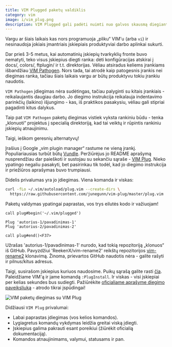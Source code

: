 ```yaml
---
title: VIM Plugged paketų valdiklis
category: vim
image: i/vim_plug.png
description: VIM Plugged gali padėti nuimti nuo galvos skausmą diegiant VIM įskiepius. Straipsnyje apie tai kaip susikonfigūruoti, naudotis ir išgauti geriausius dalykus ką siūlo VIM PLUG. Bei kokie jo privalumai lyginant su kitais paketų valdikliais.
---
```


Vargu ar šiais laikais kas nors programuoja „pliku“ VIM'u (arba `vi`) ir nesinaudoja jokiais įmantriais įskiepiais produktyviai darbo aplinkai sukurti.

Dar prieš 3-5 metus, kai automatinių įskiepių tvarkyklių fronte buvo nematyti, teko visus įskiepius diegti ranka: dėti konfigūracijas atskirai į docs/, colors/, ftplugin/ ir t.t. direktorijas. Vėliau atsiradus keliems įrankiams išbandžiau [VIM Pathogen](https://github.com/tpope/vim-pathogen). Nors tada, tai atrodė kaip patogesnis įrankis nei diegimas ranka, tačiau šiais laikais vargu ar būtų produktyvu tokiu įrankiu naudotis.

`VIM Pathogen` įdiegimas nėra sudėtingas, tačiau palyginti su kitais įrankiais - reikalaujantis daugiau darbo. Jo diegimo instrukcija reikalauja indentavimo parinkčių (laikino) išjungimo - kas, iš praktikos pasakysiu, vėliau gali stipriai pagadinti kitus dalykus.

Taip pat `VIM Pathogen` paketų diegimas vistiek vyksta rankiniu būdu - tenka „klonuoti“ projektus į specialią direktoriją, kad tai veiktų ir rūpintis rankiniu įskiepių atnaujinimu.

Taigi, ieškom geresnių alternatyvų!

Įrašius į Google „vim plugin manager“ rastume ne vieną įrankį. Populiariausias turbūt būtų [Vundle](https://github.com/VundleVim/Vundle.vim). Peržiūrėjus jo README aprašymą nusprendžiau dar paieškoti ir sustojau su sekančiu sąraše - [VIM Plug](https://github.com/junegunn/vim-plug). Nieko ypatingo negaliu pasakyti, bet pasirinkau tik todėl, kad jo diegimo instrukcija ir priežiūros aprašymas buvo trumpiausi.

Didelis privalumas yra jo įdiegimas. Viena komanda ir viskas:

```bash
curl -fLo ~/.vim/autoload/plug.vim --create-dirs \
  https://raw.githubusercontent.com/junegunn/vim-plug/master/plug.vim
```

Paketų valdymas ypatingai paprastas, vos trys eilutės kodo ir važiuojam!

    call plug#begin('~/.vim/plugged')

    Plug 'autorius-1/pavadinimas-1'
    Plug 'autorius-2/pavadinimas-2'

    call plug#end()<F37>

Užrašas 'autorius-1/pavadinimas-1' nurodo, kad tokią repozitoriją „klonuos“ iš GitHub. Pavyzdžiui 'ReekenX/vim-rename2' reikštų repozitorijos [vim-rename2](https://github.com/ReekenX/vim-rename2) klonavimą. Žinoma, prievartos GitHub naudotis nėra - galite rašyti ir pilnus/kitus adresus.

Taigi, susirašom įskiepius kuriuos naudosime. Puikų sąrašą galite rasti [čia](https://github.com/ReekenX/dotfiles/blob/master/.vimrc). Paleidžiame VIM'ą ir jame komandą `:PlugInstall`. Ir viskas - visi įskiepiai per kelias sekundes bus sudiegti. Pažiūrėkite [oficialiame aprašyme diegimo paveiksliuką](https://github.com/junegunn/vim-plug) - atrodo tikrai įspūdingai!

![VIM paketų diegimas su VIM Plug](/i/vim_plug_diegimas.gif)

Didžiausi `VIM Plug` privalumai:

* Labai paprastas įdiegimas (vos kelios komandos).
* Lygiagretus komandų vykdymas leidžia greitai viską įdiegti.
* Įskiepius galima pakrauti esant poreikiui (žiūrėkit oficialią dokumentaciją).
* Komandos atnaujinimams, valymui, statusams ir pan.
